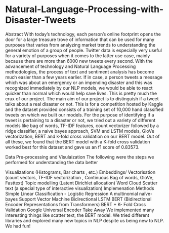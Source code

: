 # Natural-Language-Processing-with-Disaster-Tweets
Abstract
With today’s technology, each person’s online footprint opens the door for a large treasure trove of information that can be used for many purposes that varies from analyzing market trends to understanding the general emotion of a group of people. Twitter data is especially very useful for a variety of purposes when it comes to the latter use case, mainly because there are more than 6000 new tweets every second. With the advancement of technology and Natural Language Processing methodologies, the process of text and sentiment analysis has become much easier than a few years earlier. If in case, a person tweets a message which was about an emergency or an impending disaster and this was recognized immediately by our NLP models, we would be able to react quicker than normal which would help save lives. This is pretty much the crux of our project. The main aim of our project is to distinguish if a tweet talks about a real disaster or not. This is for a competition hosted by Kaggle and the dataset provided consists of a training set of 10,000 hand classified tweets on which we built our models. For the purpose of identifying if a tweet is pertaining to a disaster or not, we tried out a variety of different models like bag of words, TF-IDF features, count vectorizer followed by a ridge classifier, a naive bayes approach, SVM and LSTM models, GloVe vectorization, BERT and k-fold cross validation on our BERT model. Out of all these, we found that the BERT model with a K-fold cross validation worked best for this dataset and gave us an f1 score of 0.83573.

Data Pre-processing and Visulaization
The following were the steps we performed for understanding the data better

Visualizations (Histograms, Bar charts , etc.)
Embeddings/ Vectorisation (count vectors, TF-IDF vectorization , Continuous Bag of words, GloVe, Fasttext)
Topic modelling (Latent Dirichlet allocation)
Word Cloud
Scatter text (a special type of interactive visualization)
Implemenation Methods
Simple Linear Classification - Logistic Regression
A multinomial naïve-bayes
Support Vector Machine
Bidirectional LSTM
BERT (Bidirectional Encoder Representations from Transformers)
BERT + K- Fold Cross Validation
Google Universal Encoder
Take Away
We implemented many interesting things like scatter text, the BERT model. We tried different libraries and explored many new topics in NLP despite us being new to NLP. We had fun!
